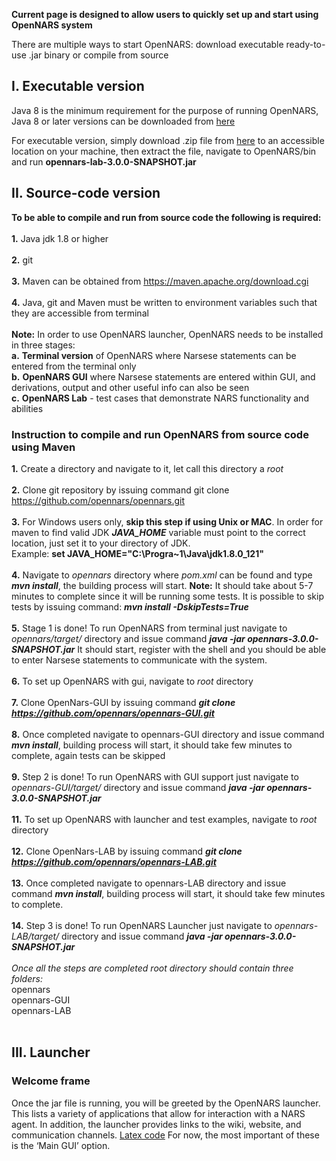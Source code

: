 **Current page is designed to allow users to quickly set up and start using OpenNARS system**

There are multiple ways to start OpenNARS: download executable ready-to-use .jar binary or compile from source

## I. Executable version
Java 8 is the minimum requirement for the purpose of running OpenNARS, Java 8 or later versions can be downloaded from [here](https://www.java.com/en/)

For executable version, simply download .zip file from [here](https://drive.google.com/file/d/1T998jZSy7Qy0xis1ftRudKIsfwDpF89K/view) to an accessible location on your machine, then extract the file, navigate to OpenNARS/bin and run **opennars-lab-3.0.0-SNAPSHOT.jar**

## II. Source-code version

**To be able to compile and run from source code the following is required:**
<br/><br/>
**1.** Java jdk 1.8 or higher
<br/><br/>
**2.** git  
<br/>
**3.** Maven can be obtained from https://maven.apache.org/download.cgi
<br/><br/>
**4.** Java, git and Maven must be written to environment variables such that they are accessible from terminal
<br/><br/>
**Note:** In order to use OpenNARS launcher, OpenNARS needs to be installed in three stages: 
<br/>
**a.** **Terminal version** of OpenNARS where Narsese statements can be entered from the terminal only
<br/>
**b.** **OpenNARS GUI** where Narsese statements are entered within GUI, and derivations, output and other useful info can also be seen
<br/>
**c.** **OpenNARS Lab** - test cases that demonstrate NARS functionality and abilities
<br/>

### Instruction to compile and run OpenNARS from source code using Maven

**1.** Create a directory and navigate to it, let call this directory a _root_
<br/><br/>
**2.** Clone git repository by issuing command git clone https://github.com/opennars/opennars.git
<br/><br/>
**3.** For Windows users only, **skip this step if using Unix or MAC**. In order for maven to find valid JDK _**JAVA_HOME**_ variable must point to the correct location, just set it to your directory of JDK.<br/> Example: **set JAVA_HOME="C:\Progra~1\Java\jdk1.8.0_121"**
<br/><br/>
**4.** Navigate to _opennars_ directory where _pom.xml_ can be found and type _**mvn install**_, the building process will start. **Note:** It should take about 5-7 minutes to complete since it will be running some tests. It is possible to skip tests by issuing command: _**mvn install -DskipTests=True**_
<br/><br/>
**5.** Stage 1 is done! To run OpenNARS from terminal just navigate to _opennars/target/_ directory and issue command _**java -jar opennars-3.0.0-SNAPSHOT.jar**_ It should start, register with the shell and you should be able to enter Narsese statements to communicate with the system.
<br/><br/>
**6.** To set up OpenNARS with gui, navigate to _root_ directory
<br/><br/>
**7.** Clone OpenNars-GUI by issuing command _**git clone https://github.com/opennars/opennars-GUI.git**_
<br/><br/>
**8.** Once completed navigate to opennars-GUI directory and issue command _**mvn install**_, building process will start, it should take few minutes to complete, again tests can be skipped
<br/><br/>
**9.** Step 2 is done! To run OpenNARS with GUI support just navigate to _opennars-GUI/target/_ directory and issue command _**java -jar opennars-3.0.0-SNAPSHOT.jar**_ 
<br/><br/>
**11.** To set up OpenNARS with launcher and test examples, navigate to _root_ directory
<br/><br/>
**12.** Clone OpenNars-LAB by issuing command _**git clone https://github.com/opennars/opennars-LAB.git**_
<br/><br/>
**13.** Once completed navigate to opennars-LAB directory and issue command  _**mvn install**_, building process will start, it should take few minutes to complete.
<br/><br/>
**14.** Step 3 is done! To run OpenNARS Launcher just navigate to _opennars-LAB/target/_ directory and issue command _**java -jar opennars-3.0.0-SNAPSHOT.jar**_ 
<br/><br/>
_Once all the steps are completed root directory should contain three folders:_
<br/>
opennars
<br/>
opennars-GUI
<br/>
opennars-LAB
<br/><br/>

## III. Launcher

### Welcome frame
Once the jar file is running, you will be greeted by the OpenNARS launcher. This lists a variety of applications that allow for interaction with a NARS agent. In addition, the launcher provides links to the wiki, website, and communication channels. 
[Latex code](https://gist.github.com/pisaev1/ae509159a2f865a74a764db0f6b528ff)
For now, the most important of these is the ‘Main GUI’ option.


